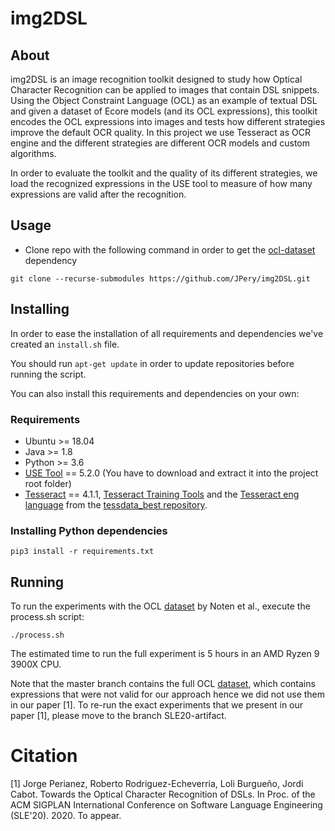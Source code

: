 # img2DSL

## About
img2DSL is an image recognition toolkit designed to study how Optical Character Recognition can be applied to images that contain DSL snippets.
Using the Object Constraint Language (OCL) as an example of textual DSL and given a dataset of Ecore models (and its OCL expressions), this toolkit encodes the OCL expressions into images and tests how different strategies improve the default OCR quality. In this project we use Tesseract as OCR engine and the different strategies are different OCR models and custom algorithms.

In order to evaluate the toolkit and the quality of its different strategies, we load the recognized expressions in the USE tool to measure of how many expressions are valid after the recognition.

## Usage

- Clone repo with the following command in order to get the [ocl-dataset](https://github.com/tue-mdse/ocl-dataset) dependency

``
git clone --recurse-submodules https://github.com/JPery/img2DSL.git
``
## Installing

In order to ease the installation of all requirements and dependencies we've created an ``install.sh`` file.

You should run ``apt-get update`` in order to update repositories before running the script.

You can also install this requirements and dependencies on your own:

### Requirements

- Ubuntu >= 18.04
- Java >= 1.8
- Python >= 3.6
- [USE Tool](https://sourceforge.net/projects/useocl/) == 5.2.0 (You have to download and extract it into the project root folder)
- [Tesseract](https://github.com/tesseract-ocr/tesseract/releases/tag/4.1.1) == 4.1.1, [Tesseract Training Tools](https://tesseract-ocr.github.io/tessdoc/Compiling-%E2%80%93-GitInstallation.html#build-with-training-tools) and the [Tesseract eng language](https://github.com/tesseract-ocr/tessdata_best/raw/master/eng.traineddata) from the [tessdata_best repository](https://github.com/tesseract-ocr/tessdata_best).


### Installing Python dependencies

``
pip3 install -r requirements.txt
``



## Running

To run the experiments with the OCL [dataset](https://ieeexplore.ieee.org/document/7962414) by Noten et al., execute the process.sh script:

``
./process.sh
``

The estimated time to run the full experiment is 5 hours in an AMD Ryzen 9 3900X CPU.

Note that the master branch contains the full OCL [dataset](https://ieeexplore.ieee.org/document/7962414), which contains expressions that were not valid for our approach hence we did not use them in our paper [1]. To re-run the exact experiments that we present in our paper [1], please move to the branch SLE20-artifact.

# Citation

[1] Jorge Perianez, Roberto Rodriguez-Echeverria, Loli Burgueño, Jordi Cabot. Towards the Optical Character Recognition of DSLs. In Proc. of the ACM SIGPLAN International Conference on Software Language Engineering (SLE'20). 2020. To appear.

